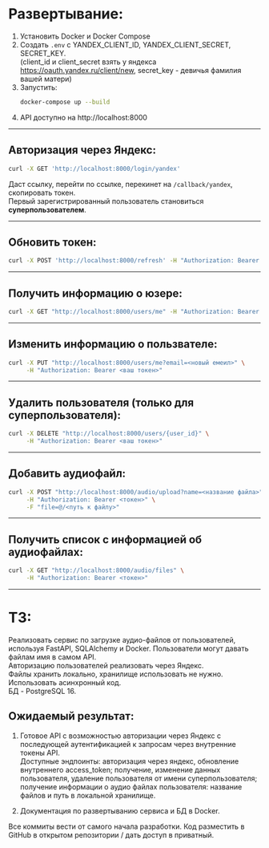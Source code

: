 # Развертывание:

1. Установить Docker и Docker Compose  
2. Создать `.env` с YANDEX_CLIENT_ID, YANDEX_CLIENT_SECRET, SECRET_KEY.  
   (client_id и client_secret взять у яндекса https://oauth.yandex.ru/client/new, secret_key - девичья фамилия вашей матери)  
3. Запустить:  
   ```bash
   docker-compose up --build
   ```
4. API доступно на http://localhost:8000

---

## Авторизация через Яндекс:

```bash
curl -X GET 'http://localhost:8000/login/yandex'
```

Даст ссылку, перейти по ссылке, перекинет на `/callback/yandex`, скопировать токен.  
Первый зарегистрированный пользователь становиться **суперпользователем**.

---

## Обновить токен:

```bash
curl -X POST 'http://localhost:8000/refresh' -H "Authorization: Bearer <ваш токен>"
```

---

## Получить информацию о юзере:

```bash
curl -X GET "http://localhost:8000/users/me" -H "Authorization: Bearer <ваш токен>"
```

---

## Изменить информацию о пользвателе:

```bash
curl -X PUT "http://localhost:8000/users/me?email=<новый емеил>" \
     -H "Authorization: Bearer <ваш токен>"
```

---

## Удалить пользователя (только для суперпользователя):

```bash
curl -X DELETE "http://localhost:8000/users/{user_id}" \
     -H "Authorization: Bearer <ваш токен>"
```

---

## Добавить аудиофайл:

```bash
curl -X POST "http://localhost:8000/audio/upload?name=<название файла>" \
     -H "Authorization: Bearer <токен>" \
     -F "file=@/<путь к файлу>"
```

---

## Получить список с информацией об аудиофайлах:

```bash
curl -X GET "http://localhost:8000/audio/files" \
     -H "Authorization: Bearer <токен>"
```

---

# ТЗ:

Реализовать сервис по загрузке аудио-файлов от пользователей, используя FastAPI, SQLAlchemy и Docker. Пользователи могут давать файлам имя в самом API.  
Авторизацию пользователей реализовать через Яндекс.  
Файлы хранить локально, хранилище использовать не нужно.  
Использовать асинхронный код.  
БД - PostgreSQL 16.


## Ожидаемый результат:

1. Готовое API с возможностью авторизации через Яндекс с последующей аутентификацией к запросам через внутренние токены API.  
   Доступные эндпоинты: авторизация через яндекс, обновление внутреннего access_token; получение, изменение данных пользователя, удаление пользователя от имени суперпользователя; получение информации о аудио файлах пользователя: название файлов и путь в локальной хранилище.

2. Документация по развертыванию сервиса и БД в Docker.

Все коммиты вести от самого начала разработки. Код разместить в GitHub в открытом репозитории / дать доступ в приватный.